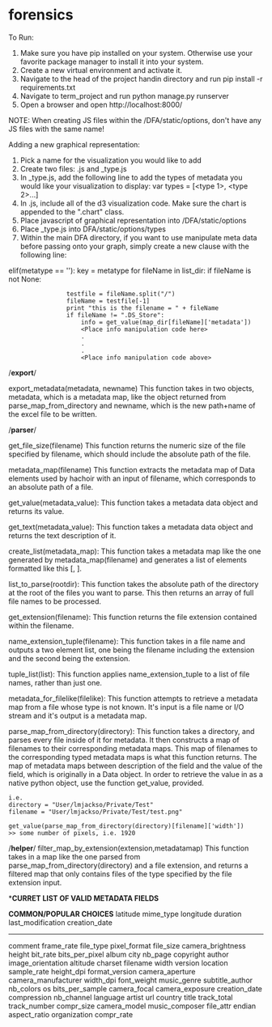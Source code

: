 forensics
=========

To Run: 
1) Make sure you have pip installed on your system. Otherwise use your favorite package manager to install it into your system.
2) Create a new virtual environment and activate it.
3) Navigate to the head of the project handin directory and run 
	pip install -r requirements.txt
4) Navigate to term_project and run
	python manage.py runserver
5) Open a browser and open http://localhost:8000/

NOTE: When creating JS files within the /DFA/static/options, don't have any JS files with the same name!

Adding a new graphical representation:

1) Pick a name for the visualization you would like to add
2) Create two files: <name>.js and <name>_type.js
3) In <name>_type.js, add the following line to add the types of metadata you would like your visualization to display:
	var types = [<type 1>, <type 2>...]
4) In <name>.js, include all of the d3 visualization code. Make sure the chart is appended to the ".chart" class.
5) Place javascript of graphical representation into /DFA/static/options
6) Place <filename>_type.js into DFA/static/options/types
7) Within the main DFA directory, if you want to use manipulate meta data before passing onto your graph, simply create a new clause with the following line:

elif(metatype == '<metadata>'):
			key = metatype
			for fileName in list_dir:
				if fileName is not None:

					testfile = fileName.split("/")
					fileName = testfile[-1]
					print "this is the filename = " + fileName
					if fileName != ".DS_Store":
						info = get_value(map_dir[fileName]['metadata'])
						<Place info manipulation code here>
						.
						.
						.
						<Place info manipulation code above>
	

/**export**/

export_metadata(metadata, newname)
	This function takes in two objects, metadata, which is a metadata map, like the object returned from parse_map_from_directory and newname, which is the new path+name of the excel file to be written.

/**parser**/

get_file_size(filename)
	This function returns the numeric size of the file specified by filename, which should include the absolute path of the file.

metadata_map(filename)
	This function extracts the metadata map of Data elements used by hachoir with an input of filename, which corresponds to an absolute path of a file.

get_value(metadata_value):
	This function takes a metadata data object and returns its value.

get_text(metadata_value):
	This function takes a metadata data object and returns the text description of it.

create_list(metadata_map):
	This function takes a metadata map like the one generated by metadata_map(filename) and generates a list of elements formatted like this [<key>, <value>].

list_to_parse(rootdir):
	This function takes the absolute path of the directory at the root of the files you want to parse.  This then returns an array of full file names to be processed.

get_extension(filename):
	This function returns the file extension contained within the filename.

name_extension_tuple(filename):
	This function takes in a file name and outputs a two element list, one being the filename including the extension and the second being the extension.

tuple_list(list):
	This function applies name_extension_tuple to a list of file names, rather than just one.

metadata_for_filelike(filelike):
	This function attempts to retrieve a metadata map from a file whose type is not known.  It's input is a file name or I/O stream and it's output is a metadata map.

parse_map_from_directory(directory):
	This function takes a directory, and parses every file inside of it for metadata.  It then constructs a map of filenames to their corresponding metadata maps.  This map of filenames to the corresponding typed metadata maps is what this function returns.  The map of metadata maps between description of the field and the value of the field, which is originally in a Data object.  In order to retrieve the value in as a native python object, use the function get_value, provided.  

	i.e.
	directory = "User/lmjackso/Private/Test"
	filename = "User/lmjackso/Private/Test/test.png"

	get_value(parse_map_from_directory(directory)[filename]['width'])
	>> some number of pixels, i.e. 1920

/**helper**/
filter_map_by_extension(extension,metadatamap)
	This function takes in a map like the one parsed from parse_map_from_directory(directory) and a file extension, and returns a filtered map that only contains files of the type specified by the file extension input.
	
***********CURRET LIST OF VALID METADATA FIELDS**********

**COMMON/POPULAR CHOICES**
latitude
mime_type 
longitude 
duration
last_modification
creation_date
**************************
comment
frame_rate
file_type
pixel_format
file_size
camera_brightness
height
bit_rate
bits_per_pixel
album
city
nb_page
copyright
author
image_orientation
altitude
charset
filename
width
version
location
sample_rate
height_dpi
format_version
camera_aperture
camera_manufacturer
width_dpi
font_weight
music_genre
subtitle_author 
nb_colors 
os 
bits_per_sample
camera_focal 
camera_exposure
creation_date 
compression 
nb_channel 
language 
artist 
url 
country
title 
track_total
track_number
compr_size 
camera_model
music_composer
file_attr 
endian 
aspect_ratio
organization
compr_rate 